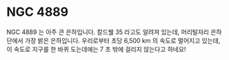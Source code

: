 # NGC 4889

NGC 4889 는 아주 큰 은하입니다. 칼드웰 35 라고도 알려져 있는데, 머리털자리 은하
단에서 가장 밝은 은하입니다. 우리로부터 초당 6,500 km 의 속도로 멀어지고 있는데,
이 속도로 지구를 한 바퀴 도는데에는 7 초 밖에 걸리지 않는다고 하네요!
